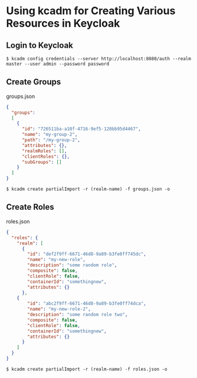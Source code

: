 # Using kcadm for Creating Various Resources in Keycloak

## Login to Keycloak
```shell
$ kcadm config credentials --server http://localhost:8080/auth --realm master --user admin --password password
```

## Create Groups
groups.json
```json
{
  "groups": 
  [
    {
      "id": "726511ba-a10f-4716-9ef5-120bb95d4467",
      "name": "my-group-2",
      "path": "/my-group-2",
      "attributes": {},
      "realmRoles": [],
      "clientRoles": {},
      "subGroups": []
    }
  ]
}
```

```shell
$ kcadm create partialImport -r (realm-name) -f groups.json -o
```

## Create Roles
roles.json
```json
{
  "roles": {
    "realm": [
      {
        "id": "def2f9ff-6671-46d8-9a89-b3fe0ff745dc",
        "name": "my-new-role",
        "description": "some random role",
        "composite": false,
        "clientRole": false,
        "containerId": "somethingnew",
        "attributes": {}
      }, 
	{
        "id": "abc2f9ff-6671-46d8-9a89-b3fe0ff74dca",
        "name": "my-new-role-2",
        "description": "some random role two",
        "composite": false,
        "clientRole": false,
        "containerId": "somethingnew",
        "attributes": {}
      }
    ]     
  }
}
```

```shell
$ kcadm create partialImport -r (realm-name) -f roles.json -o
```